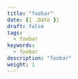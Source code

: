 ```yaml
---
title: "foobar"
date: {{ .Date }}
draft: false
tags: 
  - foobar
keywords:
  - foobar
description: "foobar"
weight: 1
---
```




